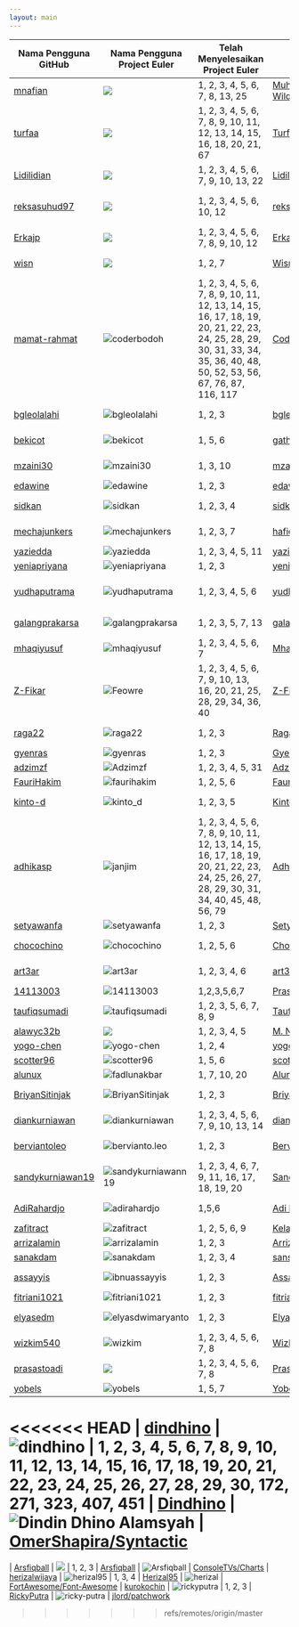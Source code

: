 ```yaml
---
layout: main
---
```

| Nama Pengguna GitHub          | Nama Pengguna Project Euler     | Telah Menyelesaikan Project Euler | Nama Pengguna Wikimedia | Pengguna Stackoverflow ID | Repositori di Github
| ----------------------------- | ------------------------------- | --------------------------------- | ----------------------- | ------------------------- | --------------------
| [mnafian](https://mnafian.github.io) | ![](http://projecteuler.net/profile/mnafian.png) | 1, 2, 3, 4, 5, 6, 7, 8, 13, 25 | [Muhammad Nafian Wildana](https://id.wikipedia.org/wiki/Pengguna:Muhammad_Nafian_Wildana) | ![Nafian Wildana](http://stackoverflow.com/users/flair/2376142.png) | [mnafian/ImageEffectFilter](https://github.com/mnafian/ImageEffectFilter)
| [turfaa](https://turfaa.github.io) | ![](http://projecteuler.net/profile/kingfalcon.png) | 1,  2, 3, 4, 5, 6, 7, 8, 9, 10, 11, 12, 13, 14, 15, 16, 18, 20, 21, 67  | [Turfaa](https://id.wikipedia.org/wiki/Pengguna:Turfaa) | ![Turfa Auliarachman](http://stackoverflow.com/users/flair/6877418.png) | [carpedm20/LINE](https://github.com/carpedm20/LINE)
| [Lidilidian](https://Lidilidian.github.io) | ![](http://projecteuler.net/profile/Lidilidian.png) | 1, 2, 3, 4, 5, 6, 7, 9, 10, 13, 22  | [Lidilidian](https://id.wikipedia.org/wiki/Pengguna:Lidilidian) | ![Arie Kurniawan](http://stackoverflow.com/users/flair/6893649.png) | [whatwg/html](https://github.com/whatwg/html)
| [reksasuhud97](https://reksasuhud97.github.io) | ![](http://projecteuler.net/profile/reksasuhud97.png) | 1, 2, 3, 4, 5, 6, 10, 12  | [reksasuhud](https://id.wikipedia.org/wiki/Pengguna:Reksasuhud) | ![Reksa Suhud Tri Atmojo](http://stackoverflow.com/users/flair/6258964.png) | [lipis/bootstrap-social](https://github.com/lipis/bootstrap-social)
|[Erkajp](https://erkajp.github.io) | ![](http://projecteuler.net/profile/erka.png) | 1, 2, 3, 4, 5, 6, 7, 8, 9, 10, 12 | [Erkajp](https://id.wikipedia.org/wiki/Pengguna:Erkajp) | ![erkajp](http://stackoverflow.com/users/flair/6859345.png) | [fundon/vue-admin](https://github.com/fundon/vue-admin)
| [wisn](https://wisn.github.io/) | ![](https://projecteuler.net/profile/wisn.png) | 1, 2, 7 | [Wisnu Adi Nurcahyo](https://id.wikipedia.org/wiki/Pengguna:Wisnu_Adi_Nurcahyo) | ![Wisnu Adi Nurcahyo](https://stackoverflow.com/users/flair/6914498.png) | [ehotinger/HackerRank](https://github.com/ehotinger/HackerRank)
| [mamat-rahmat](https://mamat-rahmat.github.io/) | ![coderbodoh](https://projecteuler.net/profile/coderbodoh.png) | 1, 2, 3, 4, 5, 6, 7, 8, 9, 10, 11, 12, 13, 14, 15, 16, 17, 18, 19, 20, 21, 22, 23, 24, 25, 28, 29, 30, 31, 33, 34, 35, 36, 40, 48, 50, 52, 53, 56, 67, 76, 87, 116, 117 | [Coderbodoh](https://id.wikipedia.org/wiki/Pengguna:Coderbodoh) | ![Mamat Rahmat](http://stackoverflow.com/users/flair/5411297.png) | [lnishan/awesome-competitive-programming](https://github.com/lnishan/awesome-competitive-programming)
| [bgleolalahi](https://bgleolalahi.github.io) | ![bgleolalahi](https://projecteuler.net/profile/bgleolalahi.png) | 1, 2, 3 | [bgleolalahi](https://id.wikipedia.org/wiki/Pengguna:Bgleolalahi) | ![bgleolalahi](http://stackoverflow.com/users/flair/6935591.png) | [stephentuso/welcome-android](https://github.com/stephentuso/welcome-android)
| [bekicot](https://bekicot.github.io) | ![bekicot](https://projecteuler.net/profile/siswanto.png) | 1, 5, 6 | [gathalyconum](https://id.wikipedia.org/wiki/Pengguna:gathalyconum) | ![bekicot](http://stackoverflow.com/users/flair/3034747.png) | [detailyang/awesome-cheatsheet](https://github.com/detailyang/awesome-cheatsheet/commit/402fa5574a601c1562c28f85ff70215b78c7e310)
| [mzaini30](http://mzaini30.github.io/) | ![mzaini30](https://projecteuler.net/profile/mzaini30.png) | 1, 3, 10 | [mzaini30](https://id.wikipedia.org/wiki/Pengguna:Mzaini30) | ![muhammad-zaini](http://stackoverflow.com/users/flair/5131738.png) | [inaka/elvis](https://github.com/inaka/elvis)
| [edawine](https://edawine.github.io/) | ![edawine](https://projecteuler.net/profile/edawine.png) | 1, 2, 3 | [edawine](https://id.wikipedia.org/wiki/Pengguna:Edawine) | ![edawine](http://stackoverflow.com/users/flair/6912377.png) | [TheAlgorithms/Python](https://github.com/TheAlgorithms/Python)
| [sidkan](https://sidkan.github.io/) | ![sidkan](https://projecteuler.net/profile/sidkan.png) | 1, 2, 3, 4 | [sidkan](https://id.wikipedia.org/wiki/Pengguna:Sidkan) | ![HAKIM IRFAN](http://stackoverflow.com/users/flair/5597858.png) | [OmerShapira/Syntactic](https://github.com/OmerShapira/Syntactic)
| [mechajunkers](https://mechajunkers.github.io/) | ![mechajunkers](https://projecteuler.net/profile/mechajunkers.png) | 1, 2, 3, 7 | [hafidhfikri](https://id.wikipedia.org/wiki/Pengguna:Hafidhfikri) | ![Hafidh Fikri Rasyid](http://stackoverflow.com/users/flair/6940281.png) | [philsturgeon/dbad](https://github.com/philsturgeon/dbad)
| [yaziedda](https://yaziedda.github.io/) | ![yaziedda](https://projecteuler.net/profile/yaziedda.png) | 1, 2, 3, 4, 5, 11 | [yaziedda](https://id.wikipedia.org/wiki/Pengguna:Yaziedda) | ![yaziedda](http://stackoverflow.com/users/flair/5408944.png) | [baoyachi/StepView](https://github.com/baoyachi/StepView)
| [yeniapriyana](https://yeniapriyana.github.io/) | ![yeniapriyana](https://projecteuler.net/profile/yeniapriyana.png) | 1, 2, 3| [yeniapriyana](https://id.wikipedia.org/wiki/Pengguna:Yeniapriyana) | ![yeniapriyana](http://stackoverflow.com/users/flair/6953167.png) | [unila/unila.github.io](https://github.com/unila/unila.github.io)
| [yudhaputrama](https://yudhaputrama.github.io/) | ![yudhaputrama](https://projecteuler.net/profile/yudhaputrama.png) | 1, 2, 3, 4, 5, 6 | [yudhaputrama](https://id.wikipedia.org/wiki/Pengguna:YudhaPutrama) | ![Kurniawan Yudha Putrama](http://stackoverflow.com/users/flair/6862611.png) | [endymuhardin/belajarGit](https://github.com/endymuhardin/belajarGit)
| [galangprakarsa](https://galangprakarsa.github.io) | ![galangprakarsa](https://projecteuler.net/profile/galangprakarsa.png) | 1, 2, 3, 5, 7, 13 | [galangprakarsa](https://id.wikipedia.org/wiki/Pengguna:Galang_Aji_Prakarsa) | ![galang-prakarsa](https://stackoverflow.com/users/flair/7001419.png) | [unila/unila.github.io](https://github.com/unila/unila.github.io)
| [mhaqiyusuf](https://mhaqiyusuf.github.io/) | ![mhaqiyusuf](https://projecteuler.net/profile/mhaqiyusuf.png) | 1, 2, 3, 4, 5, 6, 7| [Mhaqiyusuf](https://id.wikipedia.org/wiki/Pengguna:Mhaqiyusuf) | ![mhaqiyusuf](http://stackoverflow.com/users/flair/6952857.png) | [unila/unila.github.io](https://github.com/unila/unila.github.io)
| [Z-Fikar](https://z-fikar.github.io) | ![Feowre](https://projecteuler.net/profile/Feowre.png) | 1, 2, 3, 4, 5, 6, 7, 9, 10, 13, 16, 20, 21, 25, 28, 29, 34, 36, 40 | [Z-Fikar](https://id.wikipedia.org/wiki/Pengguna:Z-Fikar) | ![Z-Fikar](http://stackoverflow.com/users/flair/7011581.png?theme=dark) | [endymuhardin/belajarGit](https://github.com/endymuhardin/belajarGit)
| [raga22](https://raga22.github.io/) | ![raga22](https://projecteuler.net/profile/raga22.png) | 1, 2, 3 | [RagaPutra](https://id.wikipedia.org/wiki/Pengguna:RagaPutra) | ![ragap](http://stackoverflow.com/users/flair/7018175.png) | [daneden/sublime-css-completions](https://github.com/daneden/sublime-css-completions)
| [gyenras](https://gyenras.github.io/) | ![gyenras](https://projecteuler.net/profile/gyenras.png) | 1, 2, 3 | [Gyen_Yanuar_Mumpuni](https://id.wikipedia.org/wiki/Pengguna:Gyen_Yanuar_Mumpuni) | ![gyenras](http://stackoverflow.com/users/flair/7026993.png) | [unila/unila.github.io](https://github.com/unila/unila.github.io)
| [adzimzf](https://adzimzf.github.io) | ![Adzimzf](https://projecteuler.net/profile/Adzimzf.png) | 1, 2, 3, 4, 5, 31 | [Adzimzf](https://id.wikipedia.org/wiki/Pengguna:Adzimzf) | ![Adzimzf](http://stackoverflow.com/users/flair/6926677.png) | [almasaeed2010/AdminLTE](https://github.com/almasaeed2010/AdminLTE)
| [FauriHakim](https://faurihakim.github.io/) | ![faurihakim](https://projecteuler.net/profile/faurihakim.png) | 1, 2, 5, 6 | [Faurihakim](https://id.wikipedia.org/wiki/Pengguna:Faurihakim) | ![faurihakim](http://stackoverflow.com/users/flair/6090364.png) | [beginor/DesignPatterns](https://github.com/beginor/DesignPatterns)
| [kinto-d](https://kinto-d.github.io/) | ![kinto_d](https://projecteuler.net/profile/kinto_d.png) | 1, 2, 3, 5 | [Kinto-d](https://id.wikipedia.org/wiki/Pengguna:Kinto-d) | ![kinto_d](http://stackoverflow.com/users/flair/6598386.png) | [detailyang/awesome-cheatsheet](https://github.com/detailyang/awesome-cheatsheet)
| [adhikasp](https://adhikasp.github.io) | ![janjim](http://projecteuler.net/profile/janjim.png) | 1, 2, 3, 4, 5, 6, 7, 8, 9, 10, 11, 12, 13, 14, 15, 16, 17, 18, 19, 20, 21, 22, 23, 24, 25, 26, 27, 28, 29, 30, 31, 34, 40, 45, 48, 56, 79 | [Adhikasp](https://id.wikipedia.org/wiki/Pengguna:Adhikasp) | ![Adhika Setya Pramudita](http://stackoverflow.com/users/flair/4504053.png) | [GitIndonesia/awesome-indonesia-repo](https://github.com/GitIndonesia/awesome-indonesia-repo)
| [setyawanfa](https://setyawanfa.github.io) | ![setyawanfa](https://projecteuler.net/profile/setyawanfa.png) | 1, 2, 3| [Setyawanfa](https://id.wikipedia.org/wiki/Pengguna:Setyawanfa) | ![setyawanfa](http://stackoverflow.com/users/flair/6948278.png) | [jelathro/C](https://github.com/jelathro/C)
| [chocochino](https://chocochino.github.io) | ![chocochino](https://projecteuler.net/profile/chocochino.png) | 1, 2, 5, 6| [Choc-chino](https://id.wikipedia.org/wiki/Pengguna:Choc-chino) | ![chocochino](http://stackoverflow.com/users/flair/7027491.png) | [ksaveljev/UVa-online-judge](https://github.com/ksaveljev/UVa-online-judge)
| [art3ar](https://art3ar.github.io) | ![art3ar](http://projecteuler.net/profile/art3ar.png) | 1,  2, 3, 4, 6|[art3ar-hsanuddin](https://id.wikipedia.org/wiki/Pengguna:art3ar-hsanuddin) | ![m-nur-hasanuddin](http://stackoverflow.com/users/flair/6952012.png) | [unila/unila.github.io](https://github.com/unila/unila.github.io)
| [14113003](https://14113003.github.io) | ![14113003](https://projecteuler.net/profile/14113003.png) | 1,2,3,5,6,7 | [Prasetyosudarji](https://id.wikipedia.org/wiki/Pengguna:Prasetyosudarji) | ![14113003](http://stackoverflow.com/users/flair/6876683.png) | [telegramdesktop/tdesktop](https://github.com/telegramdesktop/tdesktop)
| [taufiqsumadi](https://taufiqsumadi.github.io/) | ![taufiqsumadi](https://projecteuler.net/profile/taufiqsumadi.png) | 1, 2, 3, 5, 6, 7, 8, 9 | [TaufiqSumadi](https://id.wikipedia.org/wiki/Pengguna:Taufiqsumadi) | ![taufiqsumadi](http://stackoverflow.com/users/flair/7001105.png) | [unila/unila.github.io](https://github.com/unila/unila.github.io)
| [alawyc32b](https://alawyc32b.github.io) | ![](http://projecteuler.net/profile/alawyc32b.png) | 1, 2, 3, 4, 5 | [M. Nasrul Alawy](https://id.wikipedia.org/wiki/Pengguna:Alawyalphacsoft) | ![alawy](http://stackoverflow.com/users/flair/6247015.png) | [uikit/uikit](https://github.com/uikit/uikit)
| [yogo-chen](https://yogo-chen.github.io) | ![yogo-chen](https://projecteuler.net/profile/yogo-chen.png) | 1, 2, 4 |[yogo-chen](https://id.wikipedia.org/wiki/Pengguna:Yogo-chen) | ![yogo-chen](http://stackoverflow.com/users/flair/4022585.png) | [apereo/cas](https://github.com/apereo/cas)
| [scotter96](https://scotter96.github.io/) | ![scotter96](https://projecteuler.net/profile/scotter96.png) | 1, 5, 6 | [scotter96](https://id.wikipedia.org/wiki/Pengguna:Scotter96) | ![scotter96](http://stackoverflow.com/users/flair/6873123.png) | [endymuhardin/belajarGit](https://github.com/endymuhardin/belajarGit)
| [alunux](https://alunux.github.io/) | ![fadlunakbar](https://projecteuler.net/profile/fadlunakbar.png) | 1, 7, 10, 20 | [Alunux](https://id.wikipedia.org/wiki/Pengguna:Alunux) | ![alunux](http://stackoverflow.com/users/flair/7038665.png) | [pypingou/pagure](https://github.com/pypingou/pagure)
| [BriyanSitinjak](https://briyansitinjak.github.io) | ![BriyanSitinjak](https://projecteuler.net/profile/Briyan.png) | 1, 2, 3 | [BriyanSitinjak](https://id.wikipedia.org/wiki/Pengguna:Briyan_Sitinjak) | ![briyan-sitinjak](https://stackoverflow.com/users/flair/6953166.png) | [unila/unila.github.io](https://github.com/unila/unila.github.io)
| [diankurniawan](https://diankurniawan.github.io) | ![diankurniawan](https://projecteuler.net/profile/diankurniawan.png) | 1, 2, 3, 4, 5, 6, 7, 9, 10, 13, 14 | [diankurniawan](https://id.wikipedia.org/wiki/Pengguna:Diankurniawan) | ![dhyan-kurniawan](http://stackoverflow.com/users/flair/6910414.png) | [endymuhardin/belajarGit](https://github.com/endymuhardin/belajarGit)
| [berviantoleo](https://berviantoleo.github.io/) | ![bervianto.leo](https://projecteuler.net/profile/bervianto.leo.png) | 1, 2, 3 | [Bervianto.leo](https://id.wikipedia.org/wiki/Pengguna:Bervianto.leo) | ![bervianto-leo-pratama](http://stackoverflow.com/users/flair/6948591.png) | [evhf/free-programming-books](https://github.com/vhf/free-programming-books)
| [sandykurniawan19](https://sandykurniawan19.github.io) | ![sandykurniawann19](https://projecteuler.net/profile/sandykurniawann19.png) | 1, 2, 3, 4, 6, 7, 9, 11, 16, 17, 18, 19, 20 | [Sandykurniawann19](https://id.wikipedia.org/wiki/Pengguna:Sandykurniawann19) | ![sandy-kurniawan](http://stackoverflow.com/users/flair/6907326.png) | [osmdroid/osmdroid](https://github.com/osmdroid/osmdroid)
| [AdiRahardjo](https://adirahardjo.github.io/)         | ![adirahardjo](https://projecteuler.net/profile/adirahardjo.png)     | 1,5,6 | [Adi Rahardjo](https://id.wikipedia.org/wiki/Pengguna:Adi_rahardjo) | ![Adi Sapto Raharjo](http://stackoverflow.com/users/flair/7040912.png) |[graemeg/lazarus](https://github.com/graemeg/lazarus)
| [zafitract](https://zafitract.github.io/) | ![zafitract](https://projecteuler.net/profile/zafitract.png) | 1, 2, 5, 6, 9 | [Kelanamalam](https://id.wikipedia.org/wiki/Pengguna:Kelanamalam) | ![zafitract](http://stackoverflow.com/users/flair/7041148.png?theme=dark) | [ehotinger/HackerRank](https://github.com/ehotinger/HackerRank)
| [arrizalamin](https://arrizalamin.github.io) | ![arrizalamin](https://projecteuler.net/profile/arrizalamin.png) | 1, 2, 3 | [Arrizalamin](https://id.wikipedia.org/wiki/Pengguna:Arrizalamin) | ![arrizal-amin](http://stackoverflow.com/users/flair/1941861.png) | [agaue/agaue](https://github.com/agaue/agaue)
| [sanakdam](https://sanakdam.github.io) | ![sanakdam](https://projecteuler.net/profile/sanakdam.png) | 1, 2, 3, 4 | [sansayidulakdamaugusta](https://id.wikipedia.org/wiki/Pengguna:San_Sayidul_Akdam_Augusta) | ![sanakdam](http://stackoverflow.com/users/flair/7040935.png) | [arrizalamin/MediumPress](https://github.com/arrizalamin/MediumPress)
| [assayyis](https://assayyis.github.io) | ![ibnuassayyis](https://projecteuler.net/profile/ibnuassayyis.png) | 1, 2, 3 | [Assayyis](https://id.wikipedia.org/wiki/Pengguna:Assayyis) | ![ibnu-assayyis](http://stackoverflow.com/users/flair/7039963.png) | [arrizalamin/MediumPress](https://github.com/arrizalamin/MediumPress)
| [fitriani1021](https://github.com/fitriani1021/fitriani1021.github.io) | ![fitriani1021](https://projecteuler.net/profile/fitriani1021.png) | 1, 2, 3 | [fitriani](https://id.wikipedia.org/wiki/Pengguna:Fitriani1021) | ![fitriani](https://stackoverflow.com/users/flair/7025630.png) | [unila/unila.github.io](https://github.com/unila/unila.github.io)
| [elyasedm](https://elyasedm.github.io) | ![elyasdwimaryanto](http://projecteuler.net/profile/elyasdwimaryanto.png) | 1,  2, 3| [Elyas-Dwi-Maryanto](https://id.wikipedia.org/wiki/Pengguna:Elyas_Dwi_Maryanto) | ![elyas-dwi-maryanto](http://stackoverflow.com/users/flair/7034423.png) | [unila/unila.github.io](https://github.com/unila/unila.github.io)
| [wizkim540](https://wizkim540.github.io/) | ![wizkim](https://projecteuler.net/profile/wizkim.png) | 1, 2, 3, 4, 5, 6, 7, 8 | [WizKim](https://id.wikipedia.org/wiki/Pengguna:WizKim) | ![Kim](http://stackoverflow.com/users/flair/7034538.png) | [ksaveljev/UVa-online-judge](https://github.com/ksaveljev/UVa-online-judge)
| [prasastoadi](https://prasastoadi.github.io) | ![](https://projecteuler.net/profile/prasastoadi.png) | 1, 2, 3, 4, 5, 6, 7, 8| [Prasasto Adi](https://id.wikipedia.org/wiki/Pengguna:Prasastoadi) | ![Prasasto Adi](http://stackoverflow.com/users/flair/1400411.png) | [sastrawi/sastrawi](https://github.com/sastrawi/sastrawi)
| [yobels](https://yobels.github.io) | ![yobels](https://projecteuler.net/profile/yobels.png) | 1, 5, 7 | [Yobelss](https://id.wikipedia.org/wiki/Pengguna:Yobelss) | ![Bella Aprilia](https://stackoverflow.com/users/flair/7042724.png) |  [hakimel/css](https://github.com/hakimel/css)
<<<<<<< HEAD
| [dindhino](https://dindhino.github.io) | ![dindhino](https://projecteuler.net/profile/dindhino.png) | 1, 2, 3, 4, 5, 6, 7, 8, 9, 10, 11, 12, 13, 14, 15, 16, 17, 18, 19, 20, 21, 22, 23, 24, 25, 26, 27, 28, 29, 30, 172, 271, 323, 407, 451 | [Dindhino](https://id.wikipedia.org/wiki/Pengguna:Dindhino) | ![Dindin Dhino Alamsyah](https://stackoverflow.com/users/flair/7044481.png) |  [OmerShapira/Syntactic](https://github.com/OmerShapira/Syntactic)
=======
| [Arsfiqball](https://arsfiqball.github.io) | ![](https://projecteuler.net/profile/arsfiqball.png) | 1, 2, 3 | [Arsfiqball](https://id.wikipedia.org/wiki/Pengguna:Arsfiqball) | ![Arsfiqball](http://stackoverflow.com/users/flair/7039055.png) | [ConsoleTVs/Charts](https://github.com/ConsoleTVs/Charts)
| [herizalwijaya](https://herizalwijaya.github.io) | ![herizal95](https://projecteuler.net/profile/herizal95.png) | 1, 3, 4 | [Herizal95](https://id.wikipedia.org/wiki/Pengguna:Herizal95) | ![herizal](http://stackoverflow.com/users/flair/7041691.png) | [FortAwesome/Font-Awesome](https://github.com/FortAwesome/Font-Awesome)
| [kurokochin](https://kurokochin.github.io) | ![rickyputra](https://projecteuler.net/profile/rickyputra.png) | 1, 2, 3 | [RickyPutra](https://id.wikipedia.org/wiki/Pengguna:Rickyputra) | ![ricky-putra](http://stackoverflow.com/users/flair/7044848.png) | [jlord/patchwork](https://github.com/jlord/patchwork)
>>>>>>> refs/remotes/origin/master
